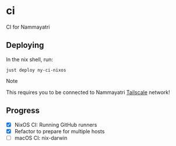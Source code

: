 # ci
CI for Nammayatri

## Deploying

In the nix shell, run:

```
just deploy ny-ci-nixos
```

>[!NOTE]
> This requires you to be connected to Nammayatri [Tailscale](https://login.tailscale.com/admin/machines) network!

## Progress

- [x] NixOS CI: Running GitHub runners
- [x] Refactor to prepare for multiple hosts
- [ ] macOS CI: nix-darwin
